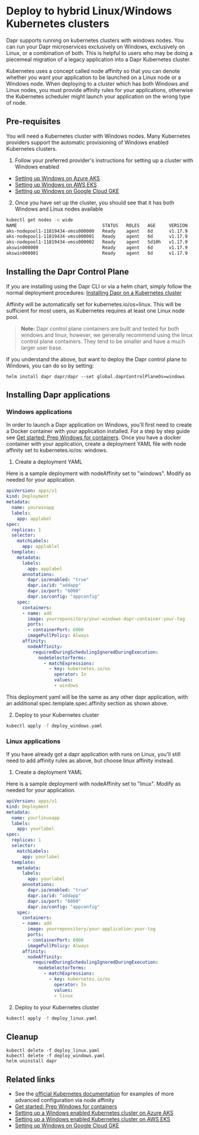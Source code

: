 # Deploy to hybrid Linux/Windows Kubernetes clusters

Dapr supports running on kubernetes clusters with windows nodes. You can run your Dapr microservices exclusively on Windows, exclusively on Linux, or a combination of both. This is helpful to users who may be doing a piecemeal migration of a legacy application into a Dapr Kubernetes cluster.   

Kubernetes uses a concept called node affinity so that you can denote whether you want your application to be launched on a Linux node or a Windows node. When deploying to a cluster which has both Windows and Linux nodes, you must provide affinity rules for your applications, otherwise the Kubernetes scheduler might launch your application on the wrong type of node.

## Pre-requisites

You will need a Kubernetes cluster with Windows nodes. Many Kubernetes providers support the automatic provisioning of Windows enabled Kubernetes clusters. 

1. Follow your preferred provider's instructions for setting up a cluster with Windows enabled

- [Setting up Windows on Azure AKS](https://docs.microsoft.com/en-us/azure/aks/windows-container-cli)
- [Setting up Windows on AWS EKS](https://docs.aws.amazon.com/eks/latest/userguide/windows-support.html)
- [Setting up Windows on Google Cloud GKE](https://cloud.google.com/kubernetes-engine/docs/how-to/creating-a-cluster-windows)

2. Once you have set up the cluster, you should see that it has both Windows and Linux nodes available

```bash
kubectl get nodes -o wide
NAME                                STATUS   ROLES   AGE     VERSION   INTERNAL-IP    EXTERNAL-IP   OS-IMAGE                         KERNEL-VERSION      CONTAINER-RUNTIME
aks-nodepool1-11819434-vmss000000   Ready    agent   6d      v1.17.9   10.240.0.4     <none>        Ubuntu 16.04.6 LTS               4.15.0-1092-azure   docker://3.0.10+azure
aks-nodepool1-11819434-vmss000001   Ready    agent   6d      v1.17.9   10.240.0.35    <none>        Ubuntu 16.04.6 LTS               4.15.0-1092-azure   docker://3.0.10+azure
aks-nodepool1-11819434-vmss000002   Ready    agent   5d10h   v1.17.9   10.240.0.129   <none>        Ubuntu 16.04.6 LTS               4.15.0-1092-azure   docker://3.0.10+azure
akswin000000                        Ready    agent   6d      v1.17.9   10.240.0.66    <none>        Windows Server 2019 Datacenter   10.0.17763.1339     docker://19.3.5
akswin000001                        Ready    agent   6d      v1.17.9   10.240.0.97    <none>        Windows Server 2019 Datacenter   10.0.17763.1339     docker://19.3.5
```
## Installing the Dapr Control Plane

If you are installing using the Dapr CLI or via a helm chart, simply follow the normal deployment procedures:
[Installing Dapr on a Kubernetes cluster](../../getting-started/environment-setup.md#installing-Dapr-on-a-kubernetes-cluster)

Affinity will be automatically set for kubernetes.io/os=linux. This will be sufficient for most users, as Kubernetes requires at least one Linux node pool.

> **Note:** Dapr control plane containers are built and tested for both windows and linux, however, we generally recommend using the linux control plane containers. They tend to be smaller and have a much larger user base.

If you understand the above, but want to deploy the Dapr control plane to Windows, you can do so by setting:

```
helm install dapr dapr/dapr --set global.daprControlPlaneOs=windows
```

## Installing Dapr applications

### Windows applications
In order to launch a Dapr application on Windows, you'll first need to create a Docker container with your application installed. For a step by step guide see [Get started: Prep Windows for containers](https://docs.microsoft.com/en-us/virtualization/windowscontainers/quick-start/set-up-environment). Once you have a docker container with your application, create a deployment YAML file with node affinity set to kubernetes.io/os: windows.

1. Create a deployment YAML

Here is a sample deployment with nodeAffinity set to "windows". Modify as needed for your application.
```yaml
apiVersion: apps/v1
kind: Deployment
metadata:
  name: yourwinapp
  labels:
    app: applabel
spec:
  replicas: 1
  selector:
    matchLabels:
      app: applablel
  template:
    metadata:
      labels:
        app: applabel
      annotations:
        dapr.io/enabled: "true"
        dapr.io/id: "addapp"
        dapr.io/port: "6000"
        dapr.io/config: "appconfig"
    spec:
      containers:
      - name: add
        image: yourreponsitory/your-windows-dapr-container:your-tag
        ports:
        - containerPort: 6000
        imagePullPolicy: Always
      affinity:
        nodeAffinity:
          requiredDuringSchedulingIgnoredDuringExecution:
            nodeSelectorTerms:
              - matchExpressions:
                - key: kubernetes.io/os
                  operator: In
                  values:
                  - windows
```
This deployment yaml will be the same as any other dapr application, with an additional spec.template.spec.affinity section as shown above.

2. Deploy to your Kubernetes cluster

```bash
kubectl apply -f deploy_windows.yaml
```

### Linux applications
If you have already got a dapr application with runs on Linux, you'll still need to add affinity rules as above, but choose linux affinity instead.

1. Create a deployment YAML

Here is a sample deployment with nodeAffinity set to "linux". Modify as needed for your application.
```yaml
apiVersion: apps/v1
kind: Deployment
metadata:
  name: yourlinuxapp
  labels:
    app: yourlabel
spec:
  replicas: 1
  selector:
    matchLabels:
      app: yourlabel
  template:
    metadata:
      labels:
        app: yourlabel
      annotations:
        dapr.io/enabled: "true"
        dapr.io/id: "addapp"
        dapr.io/port: "6000"
        dapr.io/config: "appconfig"
    spec:
      containers:
      - name: add
        image: yourreponsitory/your-application:your-tag
        ports:
        - containerPort: 6000
        imagePullPolicy: Always
      affinity:
        nodeAffinity:
          requiredDuringSchedulingIgnoredDuringExecution:
            nodeSelectorTerms:
              - matchExpressions:
                - key: kubernetes.io/os
                  operator: In
                  values:
                  - linux
```
2. Deploy to your Kubernetes cluster
```bash
kubectl apply -f deploy_linux.yaml
```

## Cleanup

```
kubectl delete -f deploy_linux.yaml
kubectl delete -f deploy_windows.yaml
helm uninstall dapr
```
## Related links

 - See the [official Kubernetes documentation](https://kubernetes.io/docs/concepts/scheduling-eviction/assign-pod-node/) for examples of more advanced configuration via node affinity
 - [Get started: Prep Windows for containers](https://docs.microsoft.com/en-us/virtualization/windowscontainers/quick-start/set-up-environment)
- [Setting up a Windows enabled Kubernetes cluster on Azure AKS](https://docs.microsoft.com/en-us/azure/aks/windows-container-cli)
- [Setting up a Windows enabled Kubernetes cluster on AWS EKS](https://docs.aws.amazon.com/eks/latest/userguide/windows-support.html)
- [Setting up Windows on Google Cloud GKE](https://cloud.google.com/kubernetes-engine/docs/how-to/creating-a-cluster-windows)

